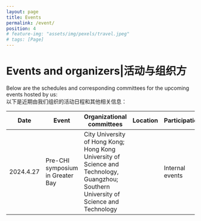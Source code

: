 ```yaml
---
layout: page
title: Events
permalink: /event/
position: 4
# feature-img: "assets/img/pexels/travel.jpeg"
# tags: [Page]
---
```


# Events and organizers|活动与组织方
Below are the schedules and corresponding committees for the upcoming events hosted by us:<br/>
以下是近期由我们组织的活动日程和其他相关信息：

| Date | Event | Organizational committees | Location | Participation  |
| --- | --- | --- | --- | --- |
| 2024.4.27 | Pre-CHI symposium in Greater Bay | City University of Hong Kong; Hong Kong University of Science and Technology, Guangzhou; Southern University of Science and Technology | | Internal events |